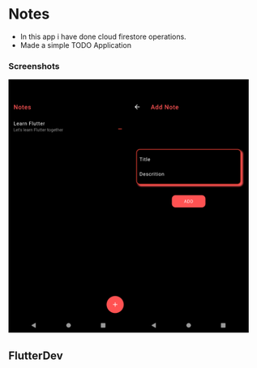 # Notes

- In this app i have done cloud firestore operations.
- Made a simple TODO Application

### Screenshots

<img src="Home.png" height="500em"/><img src="add.png" height="500em"/>

## FlutterDev

